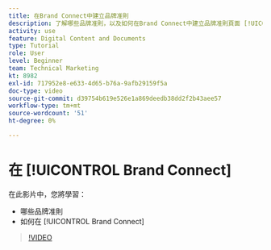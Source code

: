 ```yaml
---
title: 在Brand Connect中建立品牌准則
description: 了解哪些品牌准則，以及如何在Brand Connect中建立品牌准則頁面 [!UICONTROL Workfront DAM].
activity: use
feature: Digital Content and Documents
type: Tutorial
role: User
level: Beginner
team: Technical Marketing
kt: 8982
exl-id: 717952e8-e633-4d65-b76a-9afb29159f5a
doc-type: video
source-git-commit: d39754b619e526e1a869deedb38dd2f2b43aee57
workflow-type: tm+mt
source-wordcount: '51'
ht-degree: 0%

---
```


# 在 [!UICONTROL Brand Connect]

在此影片中，您將學習：

* 哪些品牌准則
* 如何在 [!UICONTROL Brand Connect]

>[!VIDEO](https://video.tv.adobe.com/v/335244/?quality=12)
